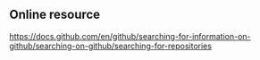 ## Online resource

https://docs.github.com/en/github/searching-for-information-on-github/searching-on-github/searching-for-repositories
